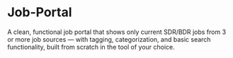 # Job-Portal
A clean, functional job portal that shows only current SDR/BDR jobs from 3 or more job sources — with tagging, categorization, and basic search functionality, built from scratch in the tool of your choice.
